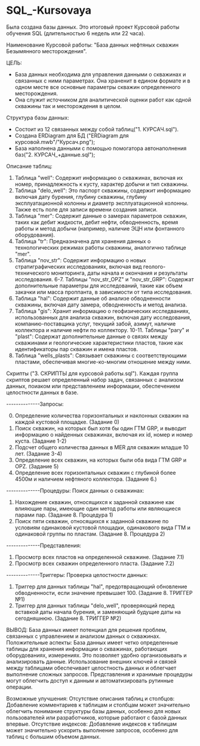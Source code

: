 # SQL_-Kursovaya

Была создана базы данных. Это итоговый проект Курсовой работы обучения SQL (длительностью 6 недель или 22 часа).

Наименование Курсовой работы:
"База данных нефтяных скважин Безымянного месторождения". 

ЦЕЛЬ: 
- База данных необходима для управления данными о скважинах и связанных с ними параметрах. Она храненит в едином формате и в одном месте все основные параметры скважин определенного месторождения. 
- Она служит источником для аналитической оценки работ как одной скважины так и месторождения в целом.

Структура базы данных: 
- Состоит из 12 связанных между собой таблиц("1. КУРСАЧ.sql").
- Создана ERDiagram для БД ("ERDiagram для курсовой.mwb"/"Курсач.png");
- База наполнена данными с помощью помогатора автонаполнения баз("2. КУРСАЧ_+данные.sql");

Описание таблиц:
1. Таблица "well": Содержит информацию о скважинах, включая их номер, принадлежность к кусту, характер добычи и тип скважины.
2. Таблица "delo_well": Это паспорт скважины, содержит информацию включая дату бурения, глубину скважины, глубину эксплуатационной колонны и диаметр эксплуатационной колонны. Также есть поле для записи времени создания записи.
3. Таблица "mer": Содержит данные о замерах параметров скважин, таких как дебит жидкости, дебит нефти, обводненность, время работы и метод добычи (например, наличие ЭЦН или фонтанного оборудования).
4. Таблица "tr": Предназначена для хранения данных о технологических режимах работы скважины, аналогично таблице "mer".
5. Таблица "nov_str": Содержит информацию о новых стратиграфических исследованиях, включая вид геолого-технического мониторинга, даты начала и окончания и результаты исследования.
6-7.  Таблицы "nov_str_OPZ" и "nov_str_GRP": Содержат дополнительные параметры для исследований, такие как объем закачки или масса проппанта, в зависимости от типа исследования.
8. Таблица "hal": Содержит данные об анализе обводненности скважины, включая дату замера, обводненность и метод анализа.
9. Таблица "gis": Хранит информацию о геофизических исследваниях, использованных для анализа скважин, включая дату исследования, компанию-поставщика услуг, текущий забой, азимут, наличие коллектора и наличие нефти по коллектору.
10-11. Таблицы "pary" и "plast": Содержат дополнительные данные о связях между скважинами и геологические характеристики пластов, такие как идентификаторы пар скважин и имена пластов.
12. Таблица "wells_plasts": Связывает скважины с соответствующими пластами, обеспечивая многие-ко-многим отношение между ними.

Скрипты ("3. СКРИПТЫ для курсовой работы.sql").
Каждая группа скриптов решает определенный набор задач, связанных с анализом данных, поиаком или представлением информации, обеспечением целостности данных в базе.

--------------Запросы:

0. Определение количества горизонтальных и наклонных скважин на каждой кустовой площадке. (Задание 0)
1. Поиск скважин, на которых был хотя бы один ГТМ GRP, и выводит информацию о найденных скважинах, включая их id, номер и номер куста. (Задание 1-2)
2. Подсчет общего количества данных в MER для скважин младше 10 лет. (Задание 3-4)
3. Определение всех скважин, на которых были оба вида ГТМ GRP и OPZ. (Задание 5)
4. Определение всех горизонтальных скважин с глубиной более 4500м и наличием нефтяного коллектора. (Задание 6.)

--------------Процедуры:
Поиск данных о скважинах:
1. Нахождение скважин, относящихся к заданной скважине как влияющие пары, имеющие один метод работы или являющиеся парами пар. (Задание 8. Процедура 1)
2. Поиск пяти скважин, относящихся к заданной скважине по условиям одинаковой кустовой площадки, одинакового вида ГТМ и одинаковой группы по пластам. (Задание 8. Процедура 2)

--------------Представления:
1. Просмотр всех пластов на определенной скважине. (Задание 7.1)
2. Просмотр всех скважин определенного пласта. (Задание 7.2)

--------------Триггеры:
Проверка целостности данных:
1. Триггер для данных таблицы "hal", предотвращающий обновление обводненности, если значение превышает 100. (Задание 8. ТРИГГЕР №1)
2. Триггер для данных таблицы "delo_well", проверяющий перед вставкой даты начала бурения, и заменяющий будущие даты на сегодняшнюю. (Задание 8. ТРИГГЕР №2)

ВЫВОД:
База данных имеет потенциал для решения проблем, связанных с управлением и анализом данных о скважинах. 
Положительные аспекты:
База данных имеет четко определенные таблицы для хранения информации о скважинах, работающих оборудованиях, измерениях. Это позволяет удобно организовывать и анализировать данные.
Использование внешних ключей и связей между таблицами обеспечивает целостность данных и облегчает выполнение сложных запросов.
Представления и хранимые процедуры могут облегчить доступ к данным и автоматизировать рутинные операции.

Возможные улучшения:
Отсутствие описания таблиц и столбцов: Добавление комментариев к таблицам и столбцам может значительно облегчить понимание структуры базы данных, особенно для новых пользователей или разработчиков, которые работают с базой данных впервые.
Отсутствие индексов: Добавление индексов к таблицам может значительно ускорить выполнение запросов, особенно для таблиц с большим объемом данных.
